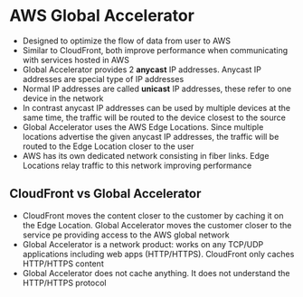 # AWS Global Accelerator

- Designed to optimize the flow of data from user to AWS
- Similar to CloudFront, both improve performance when communicating with services hosted in AWS
- Global Accelerator provides 2 **anycast** IP addresses. Anycast IP addresses are special type of IP addresses
- Normal IP addresses are called **unicast** IP addresses, these refer to one device in the network
- In contrast anycast IP addresses can be used by multiple devices at the same time, the traffic will be routed to the device closest to the source
- Global Accelerator uses the AWS Edge Locations. Since multiple locations advertise the given anycast IP addresses, the traffic will be routed to the Edge Location closer to the user
- AWS has its own dedicated network consisting in fiber links. Edge Locations relay traffic to this network improving performance

## CloudFront vs Global Accelerator

- CloudFront moves the content closer to the customer by caching it on the Edge Location. Global Accelerator moves the customer closer to the service pe providing access to the AWS global network
- Global Accelerator is a network product: works on any TCP/UDP applications including web apps (HTTP/HTTPS). CloudFront only caches HTTP/HTTPS content
- Global Accelerator does not cache anything. It does not understand the HTTP/HTTPS protocol